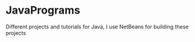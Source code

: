 # JavaPrograms
Different projects and tutorials for Java, I use NetBeans for building these projects
